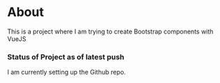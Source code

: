 # About

This is a project where I am trying to create Bootstrap components with VueJS

### Status of Project as of latest push
I am currently setting up the Github repo.
